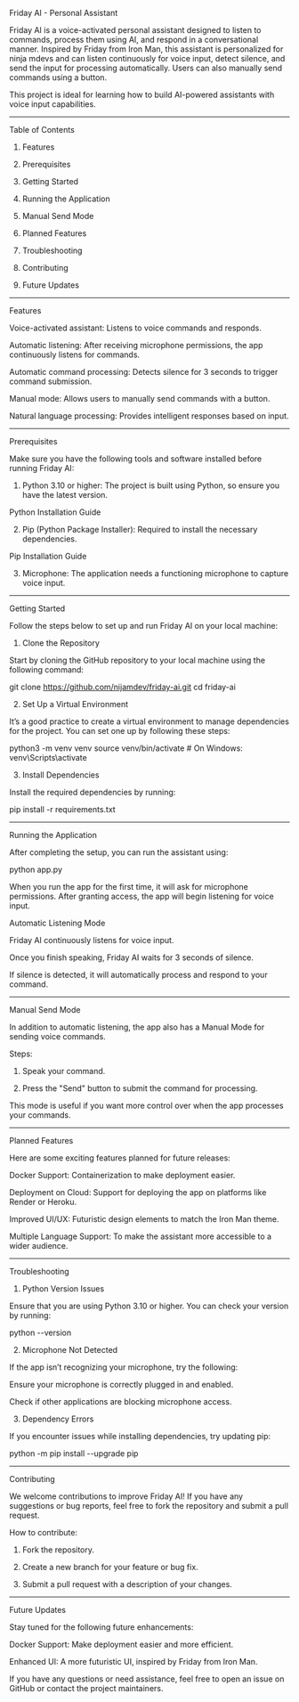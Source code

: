 Friday AI - Personal Assistant

Friday AI is a voice-activated personal assistant designed to listen to commands, process them using AI, and respond in a conversational manner. Inspired by Friday from Iron Man, this assistant is personalized for ninja mdevs and can listen continuously for voice input, detect silence, and send the input for processing automatically. Users can also manually send commands using a button.

This project is ideal for learning how to build AI-powered assistants with voice input capabilities.


---

Table of Contents

1. Features


2. Prerequisites


3. Getting Started


4. Running the Application


5. Manual Send Mode


6. Planned Features


7. Troubleshooting


8. Contributing


9. Future Updates




---

Features

Voice-activated assistant: Listens to voice commands and responds.

Automatic listening: After receiving microphone permissions, the app continuously listens for commands.

Automatic command processing: Detects silence for 3 seconds to trigger command submission.

Manual mode: Allows users to manually send commands with a button.

Natural language processing: Provides intelligent responses based on input.



---

Prerequisites

Make sure you have the following tools and software installed before running Friday AI:

1. Python 3.10 or higher: The project is built using Python, so ensure you have the latest version.

Python Installation Guide



2. Pip (Python Package Installer): Required to install the necessary dependencies.

Pip Installation Guide



3. Microphone: The application needs a functioning microphone to capture voice input.




---

Getting Started

Follow the steps below to set up and run Friday AI on your local machine:

1. Clone the Repository

Start by cloning the GitHub repository to your local machine using the following command:

git clone https://github.com/nijamdev/friday-ai.git
cd friday-ai

2. Set Up a Virtual Environment

It’s a good practice to create a virtual environment to manage dependencies for the project. You can set one up by following these steps:

python3 -m venv venv
source venv/bin/activate  # On Windows: venv\Scripts\activate

3. Install Dependencies

Install the required dependencies by running:

pip install -r requirements.txt


---

Running the Application

After completing the setup, you can run the assistant using:

python app.py

When you run the app for the first time, it will ask for microphone permissions. After granting access, the app will begin listening for voice input.

Automatic Listening Mode

Friday AI continuously listens for voice input.

Once you finish speaking, Friday AI waits for 3 seconds of silence.

If silence is detected, it will automatically process and respond to your command.



---

Manual Send Mode

In addition to automatic listening, the app also has a Manual Mode for sending voice commands.

Steps:

1. Speak your command.


2. Press the "Send" button to submit the command for processing.



This mode is useful if you want more control over when the app processes your commands.


---

Planned Features

Here are some exciting features planned for future releases:

Docker Support: Containerization to make deployment easier.

Deployment on Cloud: Support for deploying the app on platforms like Render or Heroku.

Improved UI/UX: Futuristic design elements to match the Iron Man theme.

Multiple Language Support: To make the assistant more accessible to a wider audience.



---

Troubleshooting

1. Python Version Issues

Ensure that you are using Python 3.10 or higher. You can check your version by running:

python --version

2. Microphone Not Detected

If the app isn’t recognizing your microphone, try the following:

Ensure your microphone is correctly plugged in and enabled.

Check if other applications are blocking microphone access.


3. Dependency Errors

If you encounter issues while installing dependencies, try updating pip:

python -m pip install --upgrade pip


---

Contributing

We welcome contributions to improve Friday AI! If you have any suggestions or bug reports, feel free to fork the repository and submit a pull request.

How to contribute:

1. Fork the repository.


2. Create a new branch for your feature or bug fix.


3. Submit a pull request with a description of your changes.




---

Future Updates

Stay tuned for the following future enhancements:

Docker Support: Make deployment easier and more efficient.

Enhanced UI: A more futuristic UI, inspired by Friday from Iron Man.


If you have any questions or need assistance, feel free to open an issue on GitHub or contact the project maintainers.

